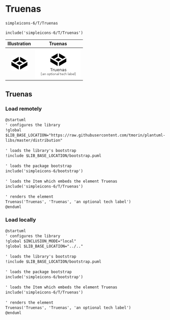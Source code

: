 # Truenas


```text
simpleicons-6/T/Truenas
```

```text
include('simpleicons-6/T/Truenas')
```



| Illustration | Truenas |
| :---: | :---: |
| ![illustration for Illustration](../../simpleicons-6/T/Truenas.png) | ![illustration for Truenas](../../simpleicons-6/T/Truenas.Local.png) |




## Truenas

### Load remotely
```plantuml
@startuml
' configures the library
!global $LIB_BASE_LOCATION="https://raw.githubusercontent.com/tmorin/plantuml-libs/master/distribution"

' loads the library's bootstrap
!include $LIB_BASE_LOCATION/bootstrap.puml

' loads the package bootstrap
include('simpleicons-6/bootstrap')

' loads the Item which embeds the element Truenas
include('simpleicons-6/T/Truenas')

' renders the element
Truenas('Truenas', 'Truenas', 'an optional tech label')
@enduml
```

### Load locally
```plantuml
@startuml
' configures the library
!global $INCLUSION_MODE="local"
!global $LIB_BASE_LOCATION="../.."

' loads the library's bootstrap
!include $LIB_BASE_LOCATION/bootstrap.puml

' loads the package bootstrap
include('simpleicons-6/bootstrap')

' loads the Item which embeds the element Truenas
include('simpleicons-6/T/Truenas')

' renders the element
Truenas('Truenas', 'Truenas', 'an optional tech label')
@enduml
```

